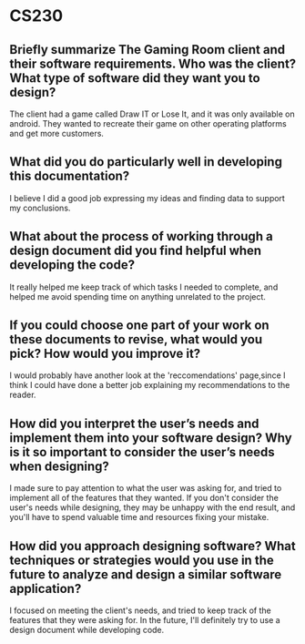 # CS230

## Briefly summarize The Gaming Room client and their software requirements. Who was the client? What type of software did they want you to design?

The client had a game called Draw IT or Lose It, and it was only available on android. They wanted to recreate their game on other operating platforms and get more customers.

## What did you do particularly well in developing this documentation?

I believe I did a good job expressing my ideas and finding data to support my conclusions.

## What about the process of working through a design document did you find helpful when developing the code?

It really helped me keep track of which tasks I needed to complete, and helped me avoid spending time on anything unrelated to the project.

## If you could choose one part of your work on these documents to revise, what would you pick? How would you improve it?
I would probably have another look at the 'reccomendations' page,since I think I could have done a better job explaining my recommendations to the reader.

## How did you interpret the user’s needs and implement them into your software design? Why is it so important to consider the user’s needs when designing?
I made sure to pay attention to what the user was asking for, and tried to implement all of the features that they wanted. If you don't consider the user's needs while designing, they may be unhappy with the end result, and you'll have to spend valuable time and resources fixing your mistake.

## How did you approach designing software? What techniques or strategies would you use in the future to analyze and design a similar software application?
I focused on meeting the client's needs, and tried to keep track of the features that they were asking for. In the future, I'll definitely try to use a design document while developing code.
